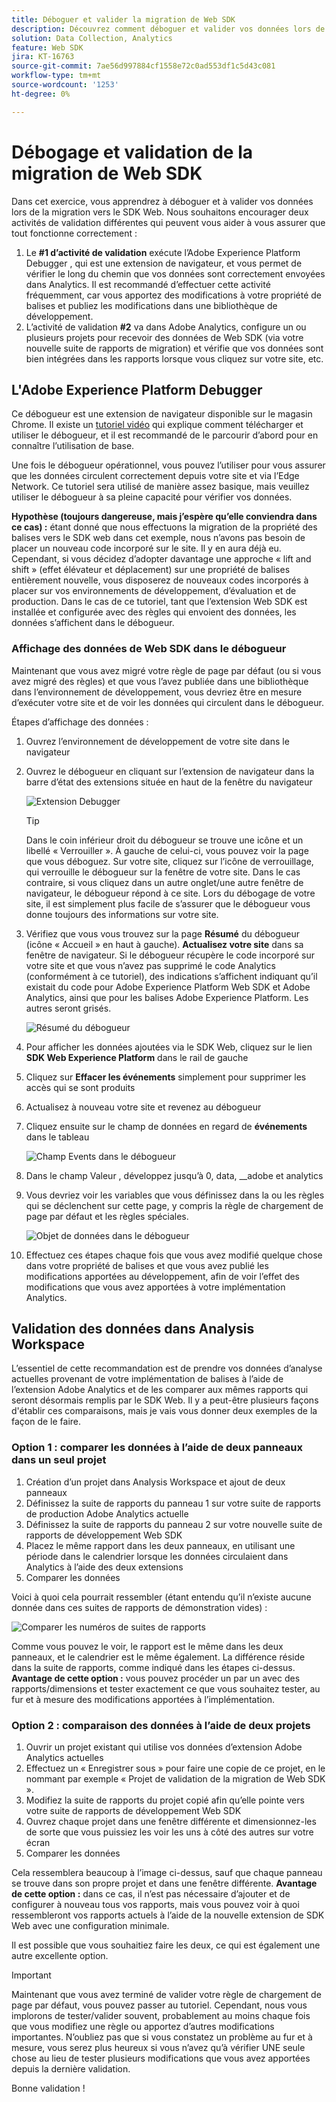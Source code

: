 ```yaml
---
title: Déboguer et valider la migration de Web SDK
description: Découvrez comment déboguer et valider vos données lors de la migration vers Web SDK
solution: Data Collection, Analytics
feature: Web SDK
jira: KT-16763
source-git-commit: 7ae56d997884cf1558e72c0ad553df1c5d43c081
workflow-type: tm+mt
source-wordcount: '1253'
ht-degree: 0%

---
```



# Débogage et validation de la migration de Web SDK

Dans cet exercice, vous apprendrez à déboguer et à valider vos données lors de la migration vers le SDK Web. Nous souhaitons encourager deux activités de validation différentes qui peuvent vous aider à vous assurer que tout fonctionne correctement :

1. Le **#1 d’activité de validation** exécute l’Adobe Experience Platform Debugger , qui est une extension de navigateur, et vous permet de vérifier le long du chemin que vos données sont correctement envoyées dans Analytics. Il est recommandé d’effectuer cette activité fréquemment, car vous apportez des modifications à votre propriété de balises et publiez les modifications dans une bibliothèque de développement.
1. L’activité de validation **#2** va dans Adobe Analytics, configure un ou plusieurs projets pour recevoir des données de Web SDK (via votre nouvelle suite de rapports de migration) et vérifie que vos données sont bien intégrées dans les rapports lorsque vous cliquez sur votre site, etc.

## L&#39;Adobe Experience Platform Debugger

Ce débogueur est une extension de navigateur disponible sur le magasin Chrome. Il existe un [ tutoriel vidéo](https://experienceleague.adobe.com/en/docs/platform-learn/data-collection/debugger/overview) qui explique comment télécharger et utiliser le débogueur, et il est recommandé de le parcourir d’abord pour en connaître l’utilisation de base.

Une fois le débogueur opérationnel, vous pouvez l’utiliser pour vous assurer que les données circulent correctement depuis votre site et via l’Edge Network. Ce tutoriel sera utilisé de manière assez basique, mais veuillez utiliser le débogueur à sa pleine capacité pour vérifier vos données.

**Hypothèse (toujours dangereuse, mais j’espère qu’elle conviendra dans ce cas) :** étant donné que nous effectuons la migration de la propriété des balises vers le SDK web dans cet exemple, nous n’avons pas besoin de placer un nouveau code incorporé sur le site. Il y en aura déjà eu. Cependant, si vous décidez d’adopter davantage une approche « lift and shift » (effet élévateur et déplacement) sur une propriété de balises entièrement nouvelle, vous disposerez de nouveaux codes incorporés à placer sur vos environnements de développement, d’évaluation et de production. Dans le cas de ce tutoriel, tant que l’extension Web SDK est installée et configurée avec des règles qui envoient des données, les données s’affichent dans le débogueur.

### Affichage des données de Web SDK dans le débogueur

Maintenant que vous avez migré votre règle de page par défaut (ou si vous avez migré des règles) et que vous l’avez publiée dans une bibliothèque dans l’environnement de développement, vous devriez être en mesure d’exécuter votre site et de voir les données qui circulent dans le débogueur.

Étapes d’affichage des données :

1. Ouvrez l’environnement de développement de votre site dans le navigateur
1. Ouvrez le débogueur en cliquant sur l’extension de navigateur dans la barre d’état des extensions située en haut de la fenêtre du navigateur

   ![Extension Debugger](assets/debugger-extension.jpg)

   >[!TIP]
   >
   >Dans le coin inférieur droit du débogueur se trouve une icône et un libellé « Verrouiller ». À gauche de celui-ci, vous pouvez voir la page que vous déboguez. Sur votre site, cliquez sur l’icône de verrouillage, qui verrouille le débogueur sur la fenêtre de votre site. Dans le cas contraire, si vous cliquez dans un autre onglet/une autre fenêtre de navigateur, le débogueur répond à ce site. Lors du débogage de votre site, il est simplement plus facile de s’assurer que le débogueur vous donne toujours des informations sur votre site.

1. Vérifiez que vous vous trouvez sur la page **Résumé** du débogueur (icône « Accueil » en haut à gauche). **Actualisez votre site** dans sa fenêtre de navigateur. Si le débogueur récupère le code incorporé sur votre site et que vous n’avez pas supprimé le code Analytics (conformément à ce tutoriel), des indications s’affichent indiquant qu’il existait du code pour Adobe Experience Platform Web SDK et Adobe Analytics, ainsi que pour les balises Adobe Experience Platform. Les autres seront grisés.

   ![Résumé du débogueur](assets/debugger-summary.jpg)

1. Pour afficher les données ajoutées via le SDK Web, cliquez sur le lien **SDK Web Experience Platform** dans le rail de gauche
1. Cliquez sur **Effacer les événements** simplement pour supprimer les accès qui se sont produits
1. Actualisez à nouveau votre site et revenez au débogueur
1. Cliquez ensuite sur le champ de données en regard de **événements** dans le tableau

   ![Champ Events dans le débogueur](assets/events-field-in-debugger.jpg)

1. Dans le champ Valeur , développez jusqu’à 0, data, __adobe et analytics
1. Vous devriez voir les variables que vous définissez dans la ou les règles qui se déclenchent sur cette page, y compris la règle de chargement de page par défaut et les règles spéciales.

   ![Objet de données dans le débogueur](assets/data-object-in-debugger.jpg)

1. Effectuez ces étapes chaque fois que vous avez modifié quelque chose dans votre propriété de balises et que vous avez publié les modifications apportées au développement, afin de voir l’effet des modifications que vous avez apportées à votre implémentation Analytics.

## Validation des données dans Analysis Workspace

L’essentiel de cette recommandation est de prendre vos données d’analyse actuelles provenant de votre implémentation de balises à l’aide de l’extension Adobe Analytics et de les comparer aux mêmes rapports qui seront désormais remplis par le SDK Web.
Il y a peut-être plusieurs façons d&#39;établir ces comparaisons, mais je vais vous donner deux exemples de la façon de le faire.

### Option 1 : comparer les données à l’aide de deux panneaux dans un seul projet

1. Création d’un projet dans Analysis Workspace et ajout de deux panneaux
1. Définissez la suite de rapports du panneau 1 sur votre suite de rapports de production Adobe Analytics actuelle
1. Définissez la suite de rapports du panneau 2 sur votre nouvelle suite de rapports de développement Web SDK
1. Placez le même rapport dans les deux panneaux, en utilisant une période dans le calendrier lorsque les données circulaient dans Analytics à l’aide des deux extensions
1. Comparer les données

Voici à quoi cela pourrait ressembler (étant entendu qu’il n’existe aucune donnée dans ces suites de rapports de démonstration vides) :

![Comparer les numéros de suites de rapports](assets/compare-report-suite-numbers-panels.jpg)

Comme vous pouvez le voir, le rapport est le même dans les deux panneaux, et le calendrier est le même également. La différence réside dans la suite de rapports, comme indiqué dans les étapes ci-dessus.
**Avantage de cette option :** vous pouvez procéder un par un avec des rapports/dimensions et tester exactement ce que vous souhaitez tester, au fur et à mesure des modifications apportées à l’implémentation.

### Option 2 : comparaison des données à l’aide de deux projets

1. Ouvrir un projet existant qui utilise vos données d’extension Adobe Analytics actuelles
1. Effectuez un « Enregistrer sous » pour faire une copie de ce projet, en le nommant par exemple « Projet de validation de la migration de Web SDK ».
1. Modifiez la suite de rapports du projet copié afin qu’elle pointe vers votre suite de rapports de développement Web SDK
1. Ouvrez chaque projet dans une fenêtre différente et dimensionnez-les de sorte que vous puissiez les voir les uns à côté des autres sur votre écran
1. Comparer les données

Cela ressemblera beaucoup à l’image ci-dessus, sauf que chaque panneau se trouve dans son propre projet et dans une fenêtre différente.
**Avantage de cette option :** dans ce cas, il n’est pas nécessaire d’ajouter et de configurer à nouveau tous vos rapports, mais vous pouvez voir à quoi ressembleront vos rapports actuels à l’aide de la nouvelle extension de SDK Web avec une configuration minimale.

Il est possible que vous souhaitiez faire les deux, ce qui est également une autre excellente option.

>[!IMPORTANT]
>
>Maintenant que vous avez terminé de valider votre règle de chargement de page par défaut, vous pouvez passer au tutoriel. Cependant, nous vous implorons de tester/valider souvent, probablement au moins chaque fois que vous modifiez une règle ou apportez d’autres modifications importantes. N’oubliez pas que si vous constatez un problème au fur et à mesure, vous serez plus heureux si vous n’avez qu’à vérifier UNE seule chose au lieu de tester plusieurs modifications que vous avez apportées depuis la dernière validation.

Bonne validation !
